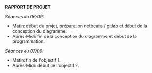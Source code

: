 **RAPPORT DE PROJET**

 _Séances du 06/09:_
- Matin: début du projet, préparation netbeans / gitlab et début de la conception du diagramme.
- Après-Midi: fin de la conception du diagramme et début de la programmation.

 _Séances du 07/09:_
- Matin: fin de l'objectif 1.
- Après-Midi: début de l'objectif 2.
